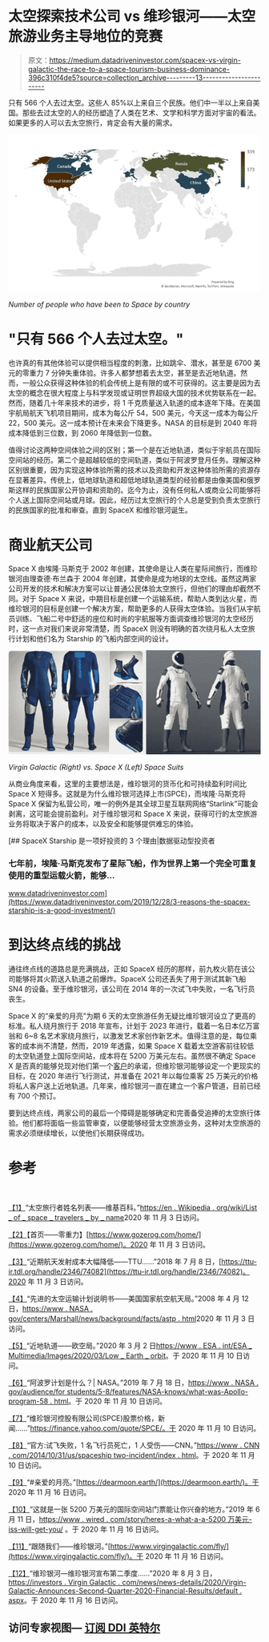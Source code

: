 # 太空探索技术公司 vs 维珍银河——太空旅游业务主导地位的竞赛

> 原文：<https://medium.datadriveninvestor.com/spacex-vs-virgin-galactic-the-race-to-a-space-tourism-business-dominance-396c310f4de5?source=collection_archive---------13----------------------->

只有 566 个人去过太空。这些人 85%以上来自三个民族。他们中一半以上来自美国。那些去过太空的人的经历塑造了人类在艺术、文学和科学方面对宇宙的看法。如果更多的人可以去太空旅行，肯定会有大量的需求。

![](img/6e30cb15d2340e502d47a7a4e01d5d6a.png)

*Number of people who have been to Space by country*

# "只有 566 个人去过太空。"

也许真的有其他体验可以提供相当程度的刺激，比如跳伞、潜水，甚至是 6700 美元的零重力 7 分钟失重体验。许多人都梦想着去太空，甚至是去近地轨道。然而，一般公众获得这种体验的机会传统上是有限的或不可获得的。这主要是因为去太空的概念在很大程度上与科学发现或证明世界超级大国的技术优势联系在一起。然而，随着几十年来技术的进步，将 1 千克质量送入轨道的成本逐年下降。在美国宇航局航天飞机项目期间，成本为每公斤 54，500 美元，今天这一成本为每公斤 22，500 美元。这一成本预计在未来会下降更多。NASA 的目标是到 2040 年将成本降低到三位数，到 2060 年降低到一位数。

值得讨论这两种空间体验之间的区别；第一个是在近地轨道，类似于宇航员在国际空间站的经历。第二个是超越较低的空间轨道，类似于阿波罗登月任务。理解这种区别很重要，因为实现这种体验所需的技术以及资助和开发这种体验所需的资源存在显著差异。传统上，低地球轨道和超低地球轨道类型的经验都是由像美国和俄罗斯这样的民族国家公开协调和资助的。迄今为止，没有任何私人或商业公司能够将个人送上国际空间站或月球。因此，经历过太空旅行的个人总是受到负责太空旅行的民族国家的批准和审查。直到 SpaceX 和维珍银河诞生。

# 商业航天公司

Space X 由埃隆·马斯克于 2002 年创建，其使命是让人类在星际间旅行，而维珍银河由理查德·布兰森于 2004 年创建，其使命是成为地球的太空线。虽然这两家公司开发的技术和解决方案可以让普通公民体验太空旅行，但他们的理由却截然不同。对于 Space X 来说，中期目标是创建一个运输系统，帮助人类到达火星，而维珍银河的目标是创建一个解决方案，帮助更多的人获得太空体验。当我们从宇航员训练、飞船二号中舒适的座位和时尚的宇航服等方面调查维珍银河的太空经历时，这一点对我们来说非常清楚，而 SpaceX 则没有明确的首次绕月私人太空旅行计划和他们名为 Starship 的飞船内部空间的设计。

![](img/a8bca100f60b142a92a3841eb8f66dbe.png)

*Virgin Galactic (Right) vs. Space X (Left) Space Suits*

从商业角度来看，这里的主要想法是，维珍银河的货币化和可持续盈利时间比 Space X 短得多。这就是为什么维珍银河选择上市(SPCE)，而埃隆·马斯克将 Space X 保留为私营公司，唯一的例外是其全球卫星互联网网络“Starlink”可能会剥离，这可能会提前盈利。对于维珍银河和 Space X 来说，获得可行的太空旅游业务将取决于客户的成本，以及安全和能够提供难忘的体验。

[](https://www.datadriveninvestor.com/2019/12/28/3-reasons-the-spacex-starship-is-a-good-investment/) [## SpaceX Starship 是一项好投资的 3 个理由|数据驱动型投资者

### 七年前，埃隆·马斯克发布了星际飞船，作为世界上第一个完全可重复使用的重型运载火箭，能够…

www.datadriveninvestor.com](https://www.datadriveninvestor.com/2019/12/28/3-reasons-the-spacex-starship-is-a-good-investment/) 

# 到达终点线的挑战

通往终点线的道路总是充满挑战，正如 SpaceX 经历的那样，前九枚火箭在该公司能够将其火箭送入轨道之前爆炸。SpaceX 公司还丢失了用于测试其新飞船 SN4 的设备。至于维珍银河，该公司在 2014 年的一次试飞中失败，一名飞行员丧生。

Space X 的“亲爱的月亮”为期 6 天的太空旅游任务无疑比维珍银河设立了更高的标准。私人绕月旅行于 2018 年宣布，计划于 2023 年进行，载着一名日本亿万富翁和 6~8 名艺术家绕月旅行，以激发艺术家创作新艺术。值得注意的是，每位乘客的成本尚不清楚，然而，2019 年透露，如果 Space X 载着太空游客前往较低的太空轨道登上国际空间站，成本将在 5200 万美元左右。虽然很不确定 Space X 是否真的能够兑现对他们第一个[客户](https://www.datadriveninvestor.com/glossary/client/)的承诺，但维珍银河能够设定一个更现实的目标，在 2020 年进行飞行测试，并准备在 2021 年以每位乘客 25 万美元的价格将私人客户送上近地轨道。几年来，维珍银河一直在建立一个客户管道，目前已经有 700 个预订。

要到达终点线，两家公司的最后一个障碍是能够确定和完善备受追捧的太空旅行体验。他们都将面临一些监管审查，以便能够经营太空旅游业务，这种对太空旅游的需求必须继续增长，以使他们长期获得成功。

# 参考

![](img/bceb36f4a20222e44c6e24d0865825b8.png)

[【1】](https://www.datadriveninvestor.com/2020/11/25/spacex-vs-virgin-galactic-the-race-to-a-space-tourism-business-dominance/#_ftnref1)“太空旅行者姓名列表——维基百科。”[https://en . Wikipedia . org/wiki/List _ of _ space _ travelers _ by _ name](https://en.wikipedia.org/wiki/List_of_space_travelers_by_name)2020 年 11 月 3 日访问。

[【2】](https://www.datadriveninvestor.com/2020/11/25/spacex-vs-virgin-galactic-the-race-to-a-space-tourism-business-dominance/#_ftnref2)【首页——零重力】[https://www.gozerog.com/home/](https://www.gozerog.com/home/)。2020 年 11 月 3 日访问。

[【3】](https://www.datadriveninvestor.com/2020/11/25/spacex-vs-virgin-galactic-the-race-to-a-space-tourism-business-dominance/#_ftnref3)“近期航天发射成本大幅降低——TTU……”2018 年 7 月 8 日，[https://ttu-ir.tdl.org/handle/2346/74082](https://ttu-ir.tdl.org/handle/2346/74082)。2020 年 11 月 3 日访问。

[【4】](https://www.datadriveninvestor.com/2020/11/25/spacex-vs-virgin-galactic-the-race-to-a-space-tourism-business-dominance/#_ftnref4)“先进的太空运输计划说明书——美国国家航空航天局。”2008 年 4 月 12 日，[https://www . NASA . gov/centers/Marshall/news/background/facts/astp . html](https://www.nasa.gov/centers/marshall/news/background/facts/astp.html)2020 年 11 月 3 日访问。

[【5】](https://www.datadriveninvestor.com/2020/11/25/spacex-vs-virgin-galactic-the-race-to-a-space-tourism-business-dominance/#_ftnref5)“近地轨道——欧空局。”2020 年 3 月 2 日[https://www . ESA . int/ESA _ Multimedia/Images/2020/03/Low _ Earth _ orbit](https://www.esa.int/ESA_Multimedia/Images/2020/03/Low_Earth_orbit)。于 2020 年 11 月 10 日访问。

[【6】](https://www.datadriveninvestor.com/2020/11/25/spacex-vs-virgin-galactic-the-race-to-a-space-tourism-business-dominance/#_ftnref6)“阿波罗计划是什么？| NASA。”2019 年 7 月 18 日，[https://www . NASA . gov/audience/for students/5-8/features/NASA-knows/what-was-Apollo-program-58 . html](https://www.nasa.gov/audience/forstudents/5-8/features/nasa-knows/what-was-apollo-program-58.html)。于 2020 年 11 月 10 日访问。

[【7】](https://www.datadriveninvestor.com/2020/11/25/spacex-vs-virgin-galactic-the-race-to-a-space-tourism-business-dominance/#_ftnref7)“维珍银河控股有限公司(SPCE)股票价格，新闻……”https://finance.yahoo.com/quote/SPCE/。于 2020 年 11 月 10 日访问。

[【8】](https://www.datadriveninvestor.com/2020/11/25/spacex-vs-virgin-galactic-the-race-to-a-space-tourism-business-dominance/#_ftnref8)“官方:试飞失败，1 名飞行员死亡，1 人受伤——CNN。”[https://www . CNN . com/2014/10/31/us/spaceship two-incident/index . html](https://www.cnn.com/2014/10/31/us/spaceshiptwo-incident/index.html)。于 2020 年 11 月 10 日访问。

[【9】](https://www.datadriveninvestor.com/2020/11/25/spacex-vs-virgin-galactic-the-race-to-a-space-tourism-business-dominance/#_ftnref9)“#亲爱的月亮。”[https://dearmoon.earth/](https://dearmoon.earth/)。于 2020 年 11 月 16 日访问。

[【10】](https://www.datadriveninvestor.com/2020/11/25/spacex-vs-virgin-galactic-the-race-to-a-space-tourism-business-dominance/#_ftnref10)“这就是一张 5200 万美元的国际空间站门票能让你兴奋的地方。”2019 年 6 月 11 日，[https://www . wired . com/story/heres-a-what-a-a-5200 万美元-iss-will-get-you/](https://www.wired.com/story/heres-what-a-52-million-dollar-ticket-to-the-iss-will-get-you/) 。于 2020 年 11 月 16 日访问。

[【11】](https://www.datadriveninvestor.com/2020/11/25/spacex-vs-virgin-galactic-the-race-to-a-space-tourism-business-dominance/#_ftnref11)“跟随我们——维珍银河。”[https://www.virgingalactic.com/fly/](https://www.virgingalactic.com/fly/)。于 2020 年 11 月 16 日访问。

[【12】](https://www.datadriveninvestor.com/2020/11/25/spacex-vs-virgin-galactic-the-race-to-a-space-tourism-business-dominance/#_ftnref12)“维珍银河—维珍银河宣布第二季度……”2020 年 8 月 3 日，[https://investors . Virgin Galactic . com/news/news-details/2020/Virgin-Galactic-Announces-Second-Quarter-2020-Financial-Results/default . aspx](https://investors.virgingalactic.com/news/news-details/2020/Virgin-Galactic-Announces-Second-Quarter-2020-Financial-Results/default.aspx)。于 2020 年 11 月 16 日访问。

## 访问专家视图— [订阅 DDI 英特尔](https://datadriveninvestor.com/ddi-intel)